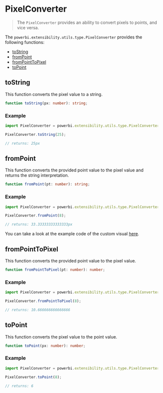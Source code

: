 # PixelConverter
> The ```PixelConverter``` provides an ability to convert pixels to points, and vice versa.

The ```powerbi.extensibility.utils.type.PixelConverter``` provides the following functions:

* [toString](#tostring)
* [fromPoint](#frompoint)
* [fromPointToPixel](#frompointtopixel)
* [toPoint](#topoint)

## toString

This function converts the pixel value to a string.

```typescript
function toString(px: number): string;
```

### Example

```typescript
import PixelConverter = powerbi.extensibility.utils.type.PixelConverter;

PixelConverter.toString(25);

// returns: 25px
```

## fromPoint

This function converts the provided point value to the pixel value and returns the string interpretation.

```typescript
function fromPoint(pt: number): string;
```

### Example

```typescript
import PixelConverter = powerbi.extensibility.utils.type.PixelConverter;

PixelConverter.fromPoint(8);

// returns: 33.33333333333333px
```

You can take a look at the example code of the custom visual [here](https://github.com/Microsoft/powerbi-visuals-sankey/blob/4d544ea145b4e15006083a3610dfead3da5f61a4/src/visual.ts#L187).

## fromPointToPixel

This function converts the provided point value to the pixel value.

```typescript
function fromPointToPixel(pt: number): number;
```

### Example

```typescript
import PixelConverter = powerbi.extensibility.utils.type.PixelConverter;

PixelConverter.fromPointToPixel(8);

// returns: 10.666666666666666
```

## toPoint

This function converts the pixel value to the point value.

```typescript
function toPoint(px: number): number;
```

### Example

```typescript
import PixelConverter = powerbi.extensibility.utils.type.PixelConverter;

PixelConverter.toPoint(8);

// returns: 6
```
